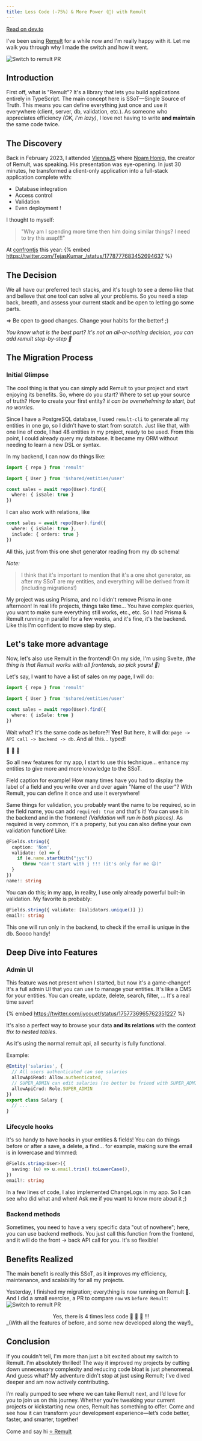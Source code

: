 ```yaml
---
title: Less Code (-75%) & More Power (💪) with Remult
---
```


[Read on dev.to](https://dev.to/jycouet/less-code-75-more-power-with-remult-325m)

I've been using [Remult](https://remult.dev) for a while now and I'm really happy with it. Let me
walk you through why I made the switch and how it went.

![Switch to remult PR](https://dev-to-uploads.s3.amazonaws.com/uploads/articles/jvfghhbvkymbgakpn5ck.png)

## Introduction

First off, what is "Remult"? It's a library that lets you build applications entirely in TypeScript.
The main concept here is SSoT—Single Source of Truth. This means you can define everything just once
and use it everywhere (client, server, db, validation, etc.). As someone who appreciates efficiency
_(OK, I'm lazy)_, I love not having to write **and maintain** the same code twice.

## The Discovery

Back in February 2023, I attended [ViennaJS](https://viennajs.org) where
[Noam Honig](https://twitter.com/noamhonig), the creator of Remult, was speaking. His presentation
was eye-opening. In just 30 minutes, he transformed a client-only application into a full-stack
application complete with:

- Database integration
- Access control
- Validation
- Even deployment !

I thought to myself:

> "Why am I spending more time then him doing similar things? I need to try this asap!!!"

At [confrontjs](https://twitter.com/confrontjs) this year:
{% embed https://twitter.com/TejasKumar_/status/1778777683452694637 %}

## The Decision

We all have our preferred tech stacks, and it's tough to see a demo like that and believe that one
tool can solve all your problems. So you need a step back, breath, and assess your current stack and
be open to letting go some parts.

=> Be open to good changes. Change your habits for the better! ;)

_You know what is the best part? It's not an all-or-nothing decision, you can add remult
step-by-step 🎉_

## The Migration Process

### Initial Glimpse

The cool thing is that you can simply add Remult to your project and start enjoying its benefits.
So, where do you start? Where to set up your source of truth? How to create your first entity? _it
can be overwhelming to start, but no worries._

Since I have a PostgreSQL database, I used `remult-cli` to generate all my entities in one go, so I
didn't have to start from scratch. Just like that, with one line of code, I had 48 entities in my
project, ready to be used. From this point, I could already query my database. It became my ORM
without needing to learn a new DSL or syntax.

In my backend, I can now do things like:

```ts
import { repo } from 'remult'

import { User } from '$shared/entities/user'

const sales = await repo(User).find({
  where: { isSale: true }
})
```

I can also work with relations, like

```ts
const sales = await repo(User).find({
  where: { isSale: true },
  include: { orders: true }
})
```

All this, just from this one shot generator reading from my db schema!

_Note:_

> I think that it's important to mention that it's a one shot generator, as after my SSoT are my
> entities, and everything will be derived from it (including migrations!)

My project was using Prisma, and no I didn't remove Prisma in one afternoon! In real life projects,
things take time... You have complex queries, you want to make sure everything still works, etc.,
etc. So I had Prisma & Remult running in parallel for a few weeks, and it's fine, it's the backend.
Like this I'm confident to move step by step.

## Let's take more advantage

Now, let's also use Remult in the frontend! On my side, I'm using Svelte, _(the thing is that Remult
works with all frontends, so pick yours! 🧡)_

Let's say, I want to have a list of sales on my page, I will do:

```ts
import { repo } from 'remult'

import { User } from '$shared/entities/user'

const sales = await repo(User).find({
  where: { isSale: true }
})
```

Wait what? It's the same code as before?! **Yes!** But here, it will do:
`page -> API call -> backend -> db`. And all this... typed!

🤯 🤯 🤯

So all new features for my app, I start to use this technique... enhance my entities to give more
and more knowledge to the SSoT.

Field caption for example! How many times have you had to display the label of a field and you write
over and over again "Name of the user"? With Remult, you can define it once and use it everywhere!

Same things for validation, you probably want the name to be required, so in the field name, you can
add `required: true` and that's it! You can use it in the backend and in the frontend! _(Validation
will run in both places)_. As required is very common, it's a property, but you can also define your
own validation function! Like:

```ts
@Fields.string({
  caption: 'Nom',
  validate: (e) => {
    if (e.name.startWith("jyc"))
      throw "can't start with j !!! (it's only for me 😉)"
  }
})
name!: string
```

You can do this; in my app, in reality, I use only already powerful built-in validation. My favorite
is probably:

```ts
@Fields.string({ validate: [Validators.unique()] })
email!: string
```

This one will run only in the backend, to check if the email is unique in the db. Soooo handy!

## Deep Dive into Features

### Admin UI

This feature was not present when I started, but now it's a game-changer! It's a full admin UI that
you can use to manage your entities. It's like a CMS for your entities. You can create, update,
delete, search, filter, ... It's a real time saver!

{% embed https://twitter.com/jycouet/status/1757736965762351227 %}

It's also a perfect way to browse your data **and its relations** with the context _thx to nested
tables_.

As it's using the normal remult api, all security is fully functional.

Example:

```ts
@Entity('salaries', {
  // All users authenticated can see salaries
  allowApiRead: Allow.authenticated,
  // SUPER_ADMIN can edit salaries (so better be friend with SUPER_ADMIN!)
  allowApiCrud: Role.SUPER_ADMIN
})
export class Salary {
  // ...
}
```

### Lifecycle hooks

It's so handy to have hooks in your entities & fields! You can do things before or after a save, a
delete, a find... for example, making sure the email is in lowercase and trimmed:

```ts
@Fields.string<User>({
  saving: (u) => u.email.trim().toLowerCase(),
})
email!: string
```

In a few lines of code, I also implemented ChangeLogs in my app. So I can see who did what and when!
Ask me if you want to know more about it ;)

### Backend methods

Sometimes, you need to have a very specific data "out of nowhere"; here, you can use backend
methods. You just call this function from the frontend, and it will do the front -> back API call
for you. It's so flexible!

## Benefits Realized

The main benefit is really this SSoT, as it improves my efficiency, maintenance, and scalability for
all my projects.

Yesterday, I finished my migration; everything is now running on Remult 🥳. And I did a small
exercise, a PR to compare `now` vs `before Remult`:
![Switch to remult PR](https://dev-to-uploads.s3.amazonaws.com/uploads/articles/jvfghhbvkymbgakpn5ck.png)

<center>Yes, there is 4 times less code 🥳 🥳 🥳 !!!</center>
_(With all the features of before, and some new developed along the way!)_

## Conclusion

If you couldn't tell, I'm more than just a bit excited about my switch to Remult. I'm absolutely
thrilled! The way it improved my projects by cutting down unnecessary complexity and reducing code
bloat is just phenomenal. And guess what? My adventure didn't stop at just using Remult; I've dived
deeper and am now actively contributing.

I’m really pumped to see where we can take Remult next, and I’d love for you to join us on this
journey. Whether you're tweaking your current projects or kickstarting new ones, Remult has
something to offer. Come and see how it can transform your development experience—let’s code better,
faster, and smarter, together!

Come and say hi [⭐️ Remult](https://github.com/remult/remult)
